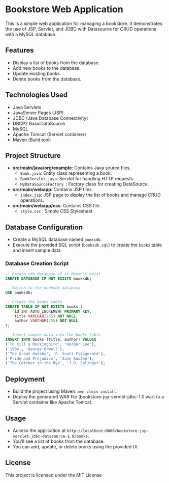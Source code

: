 # Bookstore Web Application

This is a simple web application for managing a bookstore. It demonstrates the use of JSP, Servlet, and JDBC with Datasource for CRUD operations with a MySQL database.

## Features

- Display a list of books from the database.
- Add new books to the database.
- Update existing books.
- Delete books from the database.

## Technologies Used

- Java Servlets
- JavaServer Pages (JSP)
- JDBC (Java Database Connectivity)
- DBCP2 BasicDataSource
- MySQL
- Apache Tomcat (Servlet container)
- Maven (Build tool)

## Project Structure

- **src/main/java/org/example**: Contains Java source files.
    - `Book.java`: Entity class representing a book.
    - `BookServlet.java`: Servlet for handling HTTP requests.
	- `MyDataSourceFactory `: Factory class for creating DataSource.
- **src/main/webapp**: Contains JSP files.
    - `index.jsp`: JSP page to display the list of books and manage CRUD operations.
- **src/main/webapp/css**: Contains CSS file.
  - `style.css` : Simple CSS Stylesheet

## Database Configuration

- Create a MySQL database named `booksdb`.
- Execute the provided SQL script (`booksdb.sql`) to create the `books` table and insert sample data.

### Database Creation Script

```sql
-- Create the database if it doesn't exist
CREATE DATABASE IF NOT EXISTS booksdb;

-- Switch to the booksdb database
USE booksdb;

-- Create the books table
CREATE TABLE IF NOT EXISTS books (
    id INT AUTO_INCREMENT PRIMARY KEY,
    title VARCHAR(255) NOT NULL,
    author VARCHAR(255) NOT NULL
);

-- Insert sample data into the books table
INSERT INTO books (title, author) VALUES
('To Kill a Mockingbird', 'Harper Lee'),
('1984', 'George Orwell'),
('The Great Gatsby', 'F. Scott Fitzgerald'),
('Pride and Prejudice', 'Jane Austen'),
('The Catcher in the Rye', 'J.D. Salinger');
```
## Deployment
- Build the project using Maven: `mvn clean install`.
- Deploy the generated WAR file (bookstore-jsp-servlet-jdbc-1.0.war) to a Servlet container like Apache Tomcat.

## Usage
- Access the application at `http://localhost:8080/bookstore-jsp-servlet-jdbc-datasource-1.0/books`.
- You'll see a list of books from the database.
- You can add, update, or delete books using the provided UI.

## License
This project is licensed under the MIT License